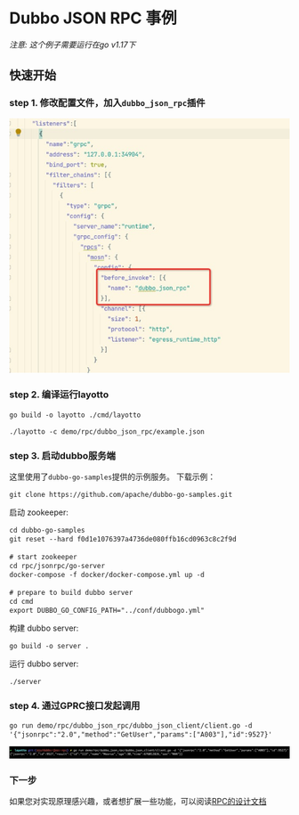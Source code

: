 # Dubbo JSON RPC 事例
*注意: 这个例子需要运行在go v1.17下*
## 快速开始
### step 1. 修改配置文件，加入`dubbo_json_rpc`插件

![jsonrpc.jpg](/img/rpc/jsonrpc.jpg)

### step 2. 编译运行layotto

```shell @if.not.exist layotto
go build -o layotto ./cmd/layotto
```

```shell @background
./layotto -c demo/rpc/dubbo_json_rpc/example.json
```

### step 3. 启动dubbo服务端

这里使用了`dubbo-go-samples`提供的示例服务。
下载示例：

```shell @if.not.exist dubbo-go-samples
git clone https://github.com/apache/dubbo-go-samples.git
```

启动 zookeeper:

```shell
cd dubbo-go-samples
git reset --hard f0d1e1076397a4736de080ffb16cd0963c8c2f9d

# start zookeeper
cd rpc/jsonrpc/go-server
docker-compose -f docker/docker-compose.yml up -d

# prepare to build dubbo server
cd cmd
export DUBBO_GO_CONFIG_PATH="../conf/dubbogo.yml"
```

构建 dubbo server:

```shell @if.not.exist server
go build -o server .
```

运行 dubbo server:

```shell @background.sleep 3s
./server
```

### step 4. 通过GPRC接口发起调用

```shell @cd ${project_path}
go run demo/rpc/dubbo_json_rpc/dubbo_json_client/client.go -d '{"jsonrpc":"2.0","method":"GetUser","params":["A003"],"id":9527}'
```

![jsonrpc.jpg](/img/rpc/jsonrpcresult.jpg)

### 下一步

如果您对实现原理感兴趣，或者想扩展一些功能，可以阅读[RPC的设计文档](/docs/design/rpc/rpc设计文档.md)

